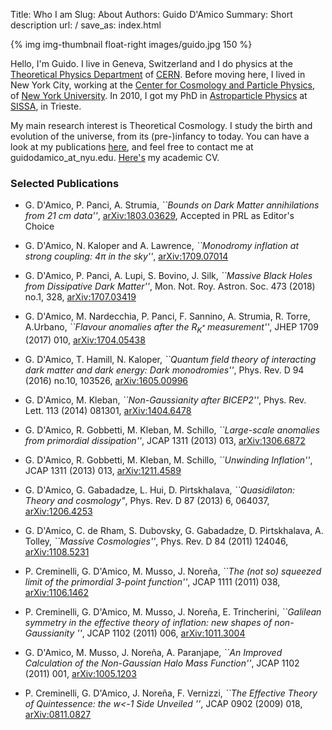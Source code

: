 Title: Who I am
Slug: About
Authors: Guido D'Amico
Summary: Short description
url: /
save_as: index.html

{% img img-thumbnail float-right images/guido.jpg 150 %}

Hello, I'm Guido. I live in Geneva, Switzerland and I do physics at the [Theoretical Physics Department](http://th-dep.web.cern.ch/) of [CERN](http://home.cern/).
Before moving here, I lived in New York City, working at the [Center for Cosmology and Particle Physics](http://ccpp.nyu.edu/), of [New York University](http://www.nyu.edu).
In 2010, I got my PhD in [Astroparticle Physics](http://www.sissa.it/app/) at [SISSA](http://www.sissa.it), in Trieste.

My main research interest is Theoretical Cosmology.
I study the birth and evolution of the universe, from its (pre-)infancy to today.
You can have a look at my publications [here](http://inspirehep.net/search?p=author%3AG.D.Amico.2%20AND%20collection%3Aciteable), and feel free to contact me at guidodamico_at_nyu.edu.
[Here's]({filename}/files/cv_academic.pdf) my academic CV.




### Selected Publications

- G. D'Amico, P. Panci, A. Strumia, *``Bounds on Dark Matter annihilations from 21 cm data''*, [arXiv:1803.03629](https://arxiv.org/abs/1803.03629), Accepted in PRL as Editor's Choice

- G. D'Amico, N. Kaloper and A. Lawrence, *``Monodromy inflation at strong coupling: $4\pi$ in the sky''*, [arXiv:1709.07014](https://arxiv.org/abs/1709.07014)

- G. D'Amico, P. Panci, A. Lupi, S. Bovino, J. Silk, *``Massive Black Holes from Dissipative Dark Matter''*, Mon. Not. Roy. Astron. Soc. 473 (2018) no.1, 328,  [arXiv:1707.03419](https://arxiv.org/abs/1707.03419)

- G. D'Amico, M. Nardecchia, P. Panci, F. Sannino, A. Strumia, R. Torre, A.Urbano, *``Flavour anomalies after the $R_{K^*}$ measurement''*, JHEP 1709 (2017) 010, [arXiv:1704.05438](https://arxiv.org/abs/1704.05438)

- G. D'Amico, T. Hamill, N. Kaloper, *``Quantum field theory of interacting dark matter and dark energy: Dark monodromies''*, Phys. Rev. D 94 (2016) no.10, 103526, [arXiv:1605.00996](https://arxiv.org/abs/1605.00996)

- G. D'Amico, M. Kleban, *``Non-Gaussianity after BICEP2''*, Phys. Rev. Lett. 113 (2014) 081301,  [arXiv:1404.6478](https://arxiv.org/abs/arXiv:1404.6478)

- G. D'Amico, R. Gobbetti, M. Kleban, M. Schillo, *``Large-scale anomalies from primordial dissipation''*, JCAP 1311 (2013) 013, [arXiv:1306.6872](https://arxiv.org/abs/arXiv:1306.6872)

- G. D'Amico, R. Gobbetti, M. Kleban, M. Schillo, *``Unwinding Inflation''*, JCAP 1311 (2013) 013, [arXiv:1211.4589 ](https://arxiv.org/abs/arXiv:1211.4589)

- G. D'Amico, G. Gabadadze, L. Hui, D. Pirtskhalava, *``Quasidilaton: Theory and cosmology"*, Phys. Rev. D 87 (2013) 6, 064037, [arXiv:1206.4253](https://arxiv.org/abs/arXiv:1206.4253)

- G. D'Amico, C. de Rham, S. Dubovsky, G. Gabadadze, D. Pirtskhalava, A. Tolley, *``Massive Cosmologies''*, Phys. Rev. D 84 (2011) 124046, [arXiv:1108.5231](https://arxiv.org/abs/arXiv:1108.5231)

- P. Creminelli, G. D'Amico, M. Musso, J. Noreña, *``The (not so) squeezed limit of the primordial 3-point function''*, JCAP 1111 (2011) 038, [arXiv:1106.1462](https://arxiv.org/abs/arXiv:1106.1462)

- P. Creminelli, G. D'Amico, M. Musso, J. Noreña, E. Trincherini, *``Galilean symmetry in the effective theory of inflation: new shapes of non-Gaussianity ''*, JCAP 1102 (2011) 006, [arXiv:1011.3004](https://arxiv.org/abs/arXiv:1011.3004)

- G. D'Amico, M. Musso, J. Noreña, A. Paranjape, *``An Improved Calculation of the Non-Gaussian Halo Mass Function''*, JCAP 1102 (2011) 001, [arXiv:1005.1203](https://arxiv.org/abs/arXiv:1005.1203)

- P. Creminelli, G. D'Amico, J. Noreña, F. Vernizzi, *``The Effective Theory of Quintessence: the w<-1 Side Unveiled ''*, JCAP 0902 (2009) 018, [arXiv:0811.0827](https://arxiv.org/abs/arXiv:0811.0827)
